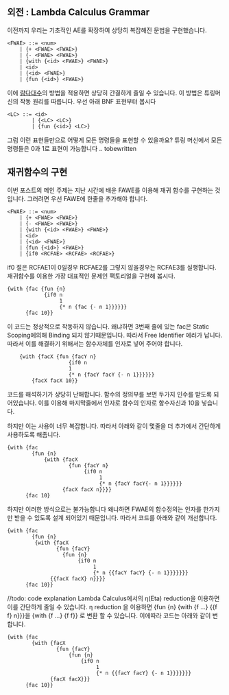 ## 외전 : Lambda Calculus Grammar
이전까지 우리는 기초적인 AE를 확장하여 상당히 복잡해진 문법을 구현했습니다.

    <FWAE> ::= <num>
        | {+ <FWAE> <FWAE>}
        | {- <FWAE> <FWAE>}
        | {with {<id> <FWAE>} <FWAE>}
        | <id>
        | {<id> <FWAE>}                
        | {fun {<id>} <FWAE>}

이에 [람다대수](https://ko.wikipedia.org/wiki/%EB%9E%8C%EB%8B%A4_%EB%8C%80%EC%88%98)의 방법을 적용하면 상당히 간결하게 줄일 수 있습니다. 이 방법은 튜링머신의 작동 원리를 따릅니다. 우선 아래 BNF 표현부터 봅시다

    <LC> ::= <id>
            | {<LC> <LC>}
            | {fun {<id>} <LC>}

그럼 이런 표현들만으로 어떻게 모든 명령들을 표현할 수 있을까요? 튜링 머신에서 모든 명령들은 0과 1로 표현이 가능합니다 .. tobewritten

## 재귀함수의 구현
이번 포스트의 메인 주제는 지난 시간에 배운 FAWE를 이용해 재귀 함수를 구현하는 것입니다. 그러려면 우선 FAWE에 한줄을 추가해야 합니다.

    <FWAE> ::= <num>
        | {+ <FWAE> <FWAE>}
        | {- <FWAE> <FWAE>}
        | {with {<id> <FWAE>} <FWAE>}
        | <id>
        | {<id> <FWAE>}                
        | {fun {<id>} <FWAE>}
        | {if0 <RCFAE> <RCFAE> <RCFAE>}
if0 절은 RCFAE1이 0일경우 RCFAE2를 그렇지 않을경우는 RCFAE3를 실행합니다.
재귀함수를 이용한 가장 대표적인 문제인 팩토리얼을 구현해 봅시다.

    {with {fac {fun {n}
                {if0 n
                     1
                     {* n {fac {- n 1}}}}}}
          {fac 10}}
    
이 코드는 정상적으로 작동하지 않습니다. 왜냐하면 3번째 줄에 있는 fac은 Static Scoping에의해 Binding 되지 않기때문입니다. 따라서 Free Identifier 에러가 납니다. 따라서 이를 해결하기 위해서는 함수자체를 인자로 넣어 주어야 합니다.

        {with {facX {fun {facY n}
                        {if0 n
                        1
                        {* n {facY facY {- n 1}}}}}}
            {facX facX 10}}

코드를 해석하기가 상당히 난해합니다. 함수의 정의부를 보면 두가지 인수를 받도록 되어있습니다. 이를 이용해 마지막줄에서 인자로 함수의 인자로 함수자신과 10을 넣습니다.

하지만 이는 사용이 너무 복잡합니다. 따라서 아래와 같이 몇줄을 더 추가에서 간단하게 사용하도록 해줍니다.

    {with {fac
            {fun {n}
                {with {facX 
                        {fun {facY n}
                             {if0 n
                                  1
                                  {* n {facY facY{- n 1}}}}}}
                      {facX facX n}}}}
          {fac 10}

하지만 이러한 방식으로는 불가능합니다 왜냐하면 FWAE의 함수정의는 인자를 한가지만 받을 수 있도록 설계 되어있기 때문입니다. 따라서 코드를 아래와 같이 개선합니다.

    {with {fac
            {fun {n}
             {with {facX
                    {fun {facY}
                      {fun {n}
                           {if0 n
                                1
                                {* n {{facY facY} {- n 1}}}}}}}
                  {{facX facX} n}}}}
          {fac 10}}
//todo: code explanation
Lambda Calculus에서의 η(Eta) reduction을 이용하면 이를 간단하게 줄일 수 있습니다. η reduction 을 이용하면 {fun {n} {with {f ...} {{f f} n}}}을 {with {f ...} {f f}} 로 변환 할 수 있습니다. 이에따라 코드는 아래와 같이 변합니다.

    {with {fac
            {with {facX
                    {fun {facY}
                        {fun {n}
                            {if0 n
                                 1
                                 {* n {{facY facY} {- n 1}}}}}}}   
                  {facX facX}}}
          {fac 10}}

